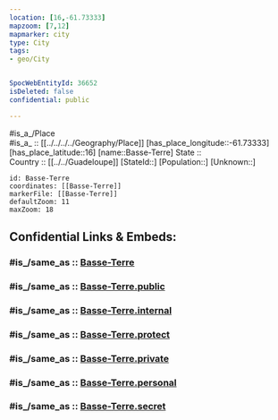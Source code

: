 ```yaml
---
location: [16,-61.73333] 
mapzoom: [7,12] 
mapmarker: city 
type: City
tags:
- geo/City


SpocWebEntityId: 36652
isDeleted: false
confidential: public

---
```

#is_a_/Place  
#is_a_ :: [[../../../../Geography/Place]] 
[has_place_longitude::-61.73333] 
[has_place_latitude::16] 
[name::Basse-Terre] 
State ::  
Country :: [[../../Guadeloupe]] 
[StateId::] 
[Population::] 
[Unknown::] 


```leaflet
id: Basse-Terre
coordinates: [[Basse-Terre]] 
markerFile: [[Basse-Terre]] 
defaultZoom: 11 
maxZoom: 18
```


## Confidential Links & Embeds: 

### #is_/same_as :: [Basse-Terre](/_Standards/Earth/Continent/America~Caribbean/Guadeloupe/City/Basse-Terre.md) 

### #is_/same_as :: [Basse-Terre.public](/_public/Earth/Continent/America~Caribbean/Guadeloupe/City/Basse-Terre.public.md) 

### #is_/same_as :: [Basse-Terre.internal](/_internal/Earth/Continent/America~Caribbean/Guadeloupe/City/Basse-Terre.internal.md) 

### #is_/same_as :: [Basse-Terre.protect](/_protect/Earth/Continent/America~Caribbean/Guadeloupe/City/Basse-Terre.protect.md) 

### #is_/same_as :: [Basse-Terre.private](/_private/Earth/Continent/America~Caribbean/Guadeloupe/City/Basse-Terre.private.md) 

### #is_/same_as :: [Basse-Terre.personal](/_personal/Earth/Continent/America~Caribbean/Guadeloupe/City/Basse-Terre.personal.md) 

### #is_/same_as :: [Basse-Terre.secret](/_secret/Earth/Continent/America~Caribbean/Guadeloupe/City/Basse-Terre.secret.md)

